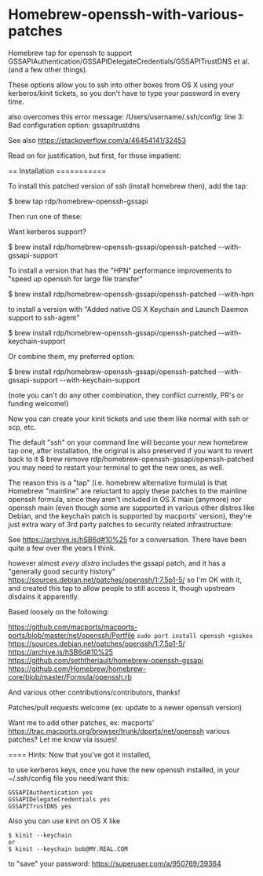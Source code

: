 # Homebrew-openssh-with-various-patches

Homebrew tap for openssh to support GSSAPIAuthentication/GSSAPIDelegateCredentials/GSSAPITrustDNS et al. (and a few other things).

These options allow you to ssh into other boxes from OS X using your kerberos/kinit tickets, so you don't have to type your password in every time.

also overcomes this error message: 
/Users/username/.ssh/config: line 3: Bad configuration option: gssapitrustdns
  
See also https://stackoverflow.com/a/46454141/32453

Read on for justification, but first, for those impatient:

== Installation ===========

To install this patched version of ssh (install homebrew then), add the tap:

$ brew tap rdp/homebrew-openssh-gssapi

Then run one of these:

Want kerberos support?

$ brew install rdp/homebrew-openssh-gssapi/openssh-patched --with-gssapi-support

To install a version that has the "HPN" performance improvements to "speed up openssh for large file transfer"

$ brew install rdp/homebrew-openssh-gssapi/openssh-patched --with-hpn

to install a version with "Added native OS X Keychain and Launch Daemon support to ssh-agent"

$ brew install rdp/homebrew-openssh-gssapi/openssh-patched --with-keychain-support

Or combine them, my preferred option:

$ brew install rdp/homebrew-openssh-gssapi/openssh-patched --with-gssapi-support --with-keychain-support

(note you can't do any other combination, they conflict currently, PR's or funding welcome!)

Now you can create your kinit tickets and use them like normal with ssh or scp, etc.

The default "ssh" on your command line will become your new homebrew tap one, after installation,
the original is also preserved if you want to revert back to it $ brew remove rdp/homebrew-openssh-gssapi/openssh-patched
you may need to restart your terminal to get the new ones, as well.

The reason this is a "tap" (i.e. homebrew alternative formula) is that Homebrew "mainline" are reluctant to apply these patches 
to the mainline openssh formula, since they aren't included in OS X main (anymore) nor openssh main 
(even though some are supported in various other distros like Debian,
and the keychain patch is supported by macports' version), they're just extra wary of 3rd party patches to security related infrastructure:

See https://archive.is/hSB6d#10%25 for a conversation.  There have been quite a few over the years I think.

however almost *every distro* includes the gssapi patch, and it has a "generally good security history"
https://sources.debian.net/patches/openssh/1:7.5p1-5/
so I'm OK with it, and created this tap to allow people to still access it, though upstream disdains it apparently.

Based loosely on the following:

https://github.com/macports/macports-ports/blob/master/net/openssh/Portfile `sudo port install openssh +gsskex`
https://sources.debian.net/patches/openssh/1:7.5p1-5/
https://archive.is/hSB6d#10%25
https://github.com/seththeriault/homebrew-openssh-gssapi
https://github.com/Homebrew/homebrew-core/blob/master/Formula/openssh.rb

And various other contributions/contributors, thanks!

Patches/pull requests welcome (ex: update to a newer openssh version)

Want me to add other patches, ex: macports' https://trac.macports.org/browser/trunk/dports/net/openssh various patches? Let me know via issues!

==== Hints:
Now that you've got it installed, 

to use kerberos keys, once you have the new openssh installed, in your ~/.ssh/config file you need/want this:
```
GSSAPIAuthentication yes
GSSAPIDelegateCredentials yes
GSSAPITrustDNS yes
```

Also you can use kinit on OS X like
```
$ kinit --keychain
or
$ kinit --keychain bob@MY.REAL.COM
```
to "save" your password: https://superuser.com/a/950769/39364
